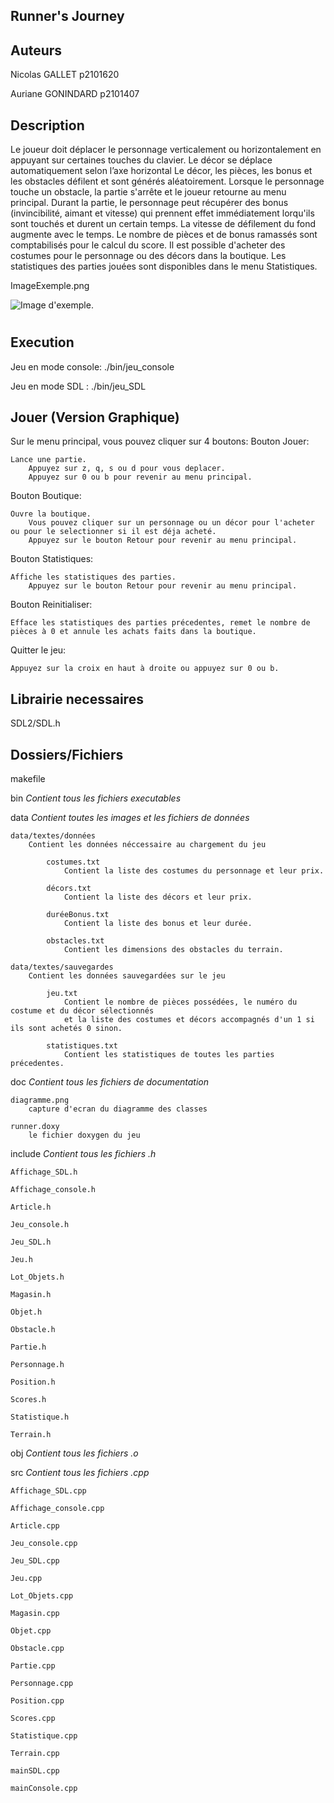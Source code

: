 

Runner's Journey 
-------------------

## Auteurs
Nicolas GALLET p2101620 

Auriane GONINDARD p2101407



## Description
Le joueur doit déplacer le personnage verticalement ou horizontalement en appuyant sur certaines touches du clavier. Le décor se déplace automatiquement selon l’axe horizontal 
Le décor, les pièces, les bonus et les obstacles défilent et sont générés aléatoirement.
Lorsque le personnage touche un obstacle, la partie s'arrête et le joueur retourne au menu principal.
Durant la partie, le personnage peut récupérer des bonus (invincibilité, aimant et vitesse) qui prennent effet immédiatement lorqu'ils sont touchés et durent un certain temps.
La vitesse de défilement du fond augmente avec le temps.
Le nombre de pièces et de bonus ramassés sont comptabilisés pour le calcul du score.
Il est possible d'acheter des costumes pour le personnage ou des décors dans la boutique.
Les statistiques des parties jouées sont disponibles dans le menu Statistiques.


ImageExemple.png

![Image d'exemple](doc/ImageExemple.png "Image d'exemple").

#

## Execution
Jeu en mode console: ./bin/jeu_console

Jeu en mode SDL : ./bin/jeu_SDL

## Jouer (Version Graphique)

Sur le menu principal, vous pouvez cliquer sur 4 boutons:
Bouton Jouer:

    Lance une partie.
        Appuyez sur z, q, s ou d pour vous deplacer.
        Appuyez sur 0 ou b pour revenir au menu principal.

Bouton Boutique:

    Ouvre la boutique.
        Vous pouvez cliquer sur un personnage ou un décor pour l'acheter ou pour le selectionner si il est déja acheté.
        Appuyez sur le bouton Retour pour revenir au menu principal.

Bouton Statistiques:

    Affiche les statistiques des parties.
        Appuyez sur le bouton Retour pour revenir au menu principal.

Bouton Reinitialiser:

    Efface les statistiques des parties précedentes, remet le nombre de pièces à 0 et annule les achats faits dans la boutique.

Quitter le jeu:

    Appuyez sur la croix en haut à droite ou appuyez sur 0 ou b.

## Librairie necessaires
   SDL2/SDL.h


## Dossiers/Fichiers
makefile 

bin  _Contient tous les fichiers executables_

data _Contient toutes les images et les fichiers de données_

    data/textes/données
        Contient les données néccessaire au chargement du jeu

            costumes.txt
                Contient la liste des costumes du personnage et leur prix.
            
            décors.txt
                Contient la liste des décors et leur prix.
            
            duréeBonus.txt
                Contient la liste des bonus et leur durée.
            
            obstacles.txt
                Contient les dimensions des obstacles du terrain.
    
    data/textes/sauvegardes
        Contient les données sauvegardées sur le jeu

            jeu.txt
                Contient le nombre de pièces possédées, le numéro du costume et du décor sélectionnés 
                et la liste des costumes et décors accompagnés d'un 1 si ils sont achetés 0 sinon.
            
            statistiques.txt
                Contient les statistiques de toutes les parties précedentes.

doc _Contient tous les fichiers de documentation_
    
    diagramme.png
        capture d'ecran du diagramme des classes
    
    runner.doxy
        le fichier doxygen du jeu
 

include _Contient tous les fichiers .h_

    Affichage_SDL.h

    Affichage_console.h

    Article.h

    Jeu_console.h

    Jeu_SDL.h

    Jeu.h

    Lot_Objets.h

    Magasin.h

    Objet.h

    Obstacle.h

    Partie.h

    Personnage.h

    Position.h 

    Scores.h

    Statistique.h

    Terrain.h

    
obj  _Contient tous les fichiers .o_

src _Contient tous les fichiers .cpp_

    Affichage_SDL.cpp

    Affichage_console.cpp

    Article.cpp

    Jeu_console.cpp

    Jeu_SDL.cpp

    Jeu.cpp

    Lot_Objets.cpp

    Magasin.cpp

    Objet.cpp

    Obstacle.cpp

    Partie.cpp

    Personnage.cpp

    Position.cpp 

    Scores.cpp

    Statistique.cpp

    Terrain.cpp

    mainSDL.cpp

    mainConsole.cpp

